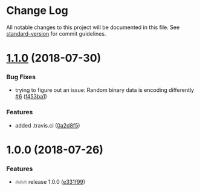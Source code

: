 # Change Log

All notable changes to this project will be documented in this file. See [standard-version](https://github.com/conventional-changelog/standard-version) for commit guidelines.

<a name="1.1.0"></a>
# [1.1.0](https://github.com/dimabory/ecoji-js/compare/v1.0.0...v1.1.0) (2018-07-30)


### Bug Fixes

* trying to figure out an issue: Random binary data is encoding differently [#6](https://github.com/dimabory/ecoji-js/issues/6) ([f453ba1](https://github.com/dimabory/ecoji-js/commit/f453ba1))


### Features

* added .travis.ci ([0a2d8f5](https://github.com/dimabory/ecoji-js/commit/0a2d8f5))



<a name="1.0.0"></a>
# 1.0.0 (2018-07-26)


### Features

* 🔥🔥🔥 release 1.0.0 ([e331f99](https://github.com/dimabory/ecoji-js/commit/e331f99))
